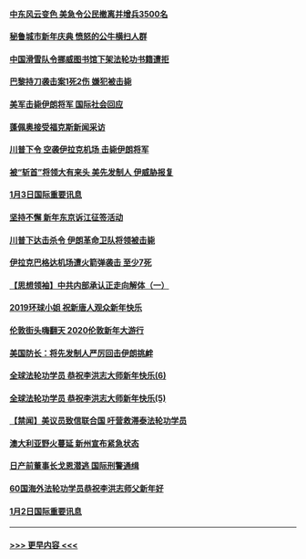 #### [中东风云变色 美急令公民撤离并增兵3500名](../pages/prog202/a102744827.md?t=01041211) 
#### [秘鲁城市新年庆典 愤怒的公牛横扫人群](../pages/prog202/a102744618.md?t=01041211) 
#### [中国滑雪队令挪威图书馆下架法轮功书籍遭拒](../pages/prog202/a102744639.md?t=01041211) 
#### [巴黎持刀袭击案1死2伤 嫌犯被击毙](../pages/prog202/a102744566.md?t=01041211) 
#### [美军击毙伊朗将军 国际社会回应](../pages/prog202/a102744485.md?t=01041211) 
#### [蓬佩奥接受福克斯新闻采访](../pages/prog202/a102744480.md?t=01041211) 
#### [川普下令 空袭伊拉克机场 击毙伊朗将军](../pages/prog202/a102744470.md?t=01041211) 
#### [被“斩首”将领大有来头 美先发制人 伊威胁报复](../pages/prog202/a102744454.md?t=01041211) 
#### [1月3日国际重要讯息](../pages/prog202/a102744301.md?t=01041211) 
#### [坚持不懈 新年东京诉江征签活动](../pages/prog202/a102744303.md?t=01041211) 
#### [川普下达击杀令 伊朗革命卫队将领被击毙](../pages/prog202/a102741911.md?t=01041211) 
#### [伊拉克巴格达机场遭火箭弹袭击 至少7死](../pages/prog202/a102744115.md?t=01041211) 
#### [【思想领袖】中共内部承认正走向解体（一）](../pages/prog202/a102744097.md?t=01041211) 
#### [2019环球小姐 祝新唐人观众新年快乐](../pages/prog202/a102744043.md?t=01041211) 
#### [伦敦街头嗨翻天 2020伦敦新年大游行](../pages/prog202/a102743925.md?t=01041211) 
#### [美国防长：将先发制人严厉回击伊朗挑衅](../pages/prog202/a102743930.md?t=01041211) 
#### [全球法轮功学员 恭祝李洪志大师新年快乐(6)](../pages/prog202/a102743899.md?t=01041211) 
#### [全球法轮功学员 恭祝李洪志大师新年快乐(5)](../pages/prog202/a102743766.md?t=01041211) 
#### [【禁闻】美议员致信联合国 吁营救滞泰法轮功学员](../pages/prog202/a102743781.md?t=01041211) 
#### [澳大利亚野火蔓延 新州宣布紧急状态](../pages/prog202/a102743681.md?t=01041211) 
#### [日产前董事长戈恩潜逃 国际刑警通缉](../pages/prog202/a102743676.md?t=01041211) 
#### [60国海外法轮功学员恭祝李洪志师父新年好](../pages/prog202/a102743628.md?t=01041211) 
#### [1月2日国际重要讯息](../pages/prog202/a102743488.md?t=01041211) 

----
#### [ >>> 更早内容 <<< ](../indexes/prog202-earlier.md)
